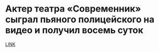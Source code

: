 # Актер театра «Современник» сыграл пьяного полицейского на видео и получил восемь суток



[LINK](https://varlamov.ru/3539407.html)